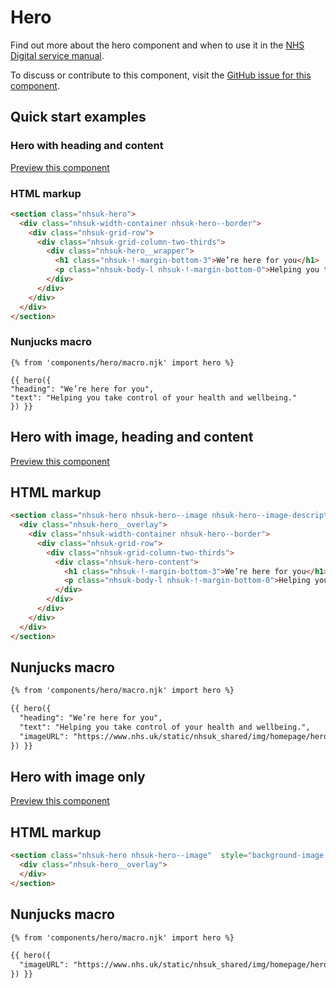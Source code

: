# Hero

Find out more about the hero component and when to use it in the [NHS Digital service manual](https://beta.nhs.uk/service-manual/patterns/).

To discuss or contribute to this component, visit the [GitHub issue for this component](https://github.com/nhsuk/nhsuk-frontend/issues/170).

## Quick start examples

### Hero with heading and content

[Preview this component](https://nhsuk.github.io/nhsuk-frontend/components/hero.html)

### HTML markup

```html
<section class="nhsuk-hero">
  <div class="nhsuk-width-container nhsuk-hero--border">
    <div class="nhsuk-grid-row">
      <div class="nhsuk-grid-column-two-thirds">
        <div class="nhsuk-hero__wrapper">
          <h1 class="nhsuk-!-margin-bottom-3">We’re here for you</h1>
          <p class="nhsuk-body-l nhsuk-!-margin-bottom-0">Helping you take control of your health and wellbeing.</p>
        </div>
      </div>
    </div>
  </div>
</section>
```

### Nunjucks macro

```
{% from 'components/hero/macro.njk' import hero %}

{{ hero({
"heading": "We’re here for you",
"text": "Helping you take control of your health and wellbeing."
}) }}
```

## Hero with image, heading and content

[Preview this component](https://nhsuk.github.io/nhsuk-frontend/components/hero-image-content.html)

## HTML markup

```html
<section class="nhsuk-hero nhsuk-hero--image nhsuk-hero--image-description"  style="background-image: url('https://www.nhs.uk/static/nhsuk_shared/img/homepage/hero-2.jpg');" >
  <div class="nhsuk-hero__overlay">
    <div class="nhsuk-width-container nhsuk-hero--border">
      <div class="nhsuk-grid-row">
        <div class="nhsuk-grid-column-two-thirds">
          <div class="nhsuk-hero-content">
            <h1 class="nhsuk-!-margin-bottom-3">We’re here for you</h1>
            <p class="nhsuk-body-l nhsuk-!-margin-bottom-0">Helping you take control of your health and wellbeing.</p>
          </div>
        </div>
      </div>
    </div>
  </div>
</section>
```

## Nunjucks macro

```html
{% from 'components/hero/macro.njk' import hero %}

{{ hero({
  "heading": "We’re here for you",
  "text": "Helping you take control of your health and wellbeing.",
  "imageURL": "https://www.nhs.uk/static/nhsuk_shared/img/homepage/hero-2.jpg"
}) }}
```

## Hero with image only

[Preview this component](https://nhsuk.github.io/nhsuk-frontend/components/hero-image-content.html)

## HTML markup

```html
<section class="nhsuk-hero nhsuk-hero--image"  style="background-image: url('https://www.nhs.uk/static/nhsuk_shared/img/homepage/hero-2.jpg');" >
  <div class="nhsuk-hero__overlay">
  </div>
</section>
```

## Nunjucks macro

```html
{% from 'components/hero/macro.njk' import hero %}

{{ hero({
  "imageURL": "https://www.nhs.uk/static/nhsuk_shared/img/homepage/hero-2.jpg"
}) }}
```
